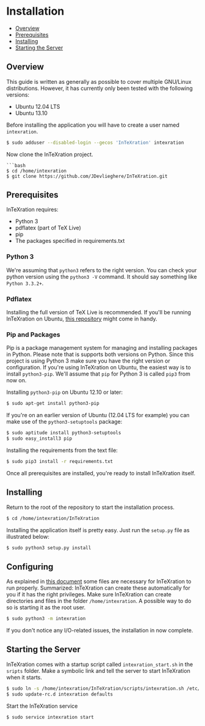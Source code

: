 # Installation

 - [Overview](#overview)
 - [Prerequisites](#prerequisites)
 - [Installing](#installing)
 - [Starting the Server](#starting-the-server)

## Overview

This guide is written as generally as possible to cover multiple GNU/Linux distributions. However, it has currently only been tested with the following versions:

 - Ubuntu 12.04 LTS
 - Ubuntu 13.10

 Before installing the application you will have to create a user named `intexration`.

```bash
$ sudo adduser --disabled-login --gecos 'InTeXration' intexration
```

Now clone the InTeXration project.
```
```bash
$ cd /home/intexration
$ git clone https://github.com/JDevlieghere/InTeXration.git
```

## Prerequisites

InTeXration requires:

 - Python 3
 - pdflatex (part of TeX Live)
 - pip
 - The packages specified in requirements.txt

### Python 3

We're assuming that `python3` refers to the right version. You can check your python version using the `python3 -V` command. It should say something like `Python 3.3.2+`.

### Pdflatex

Installing the full version of TeX Live is recommended. If you'll be running
InTeXration on Ubuntu, [this repository](https://github.com/scottkosty/install-tl-ubuntu) might come in handy.

### Pip and Packages

Pip is a package management system for managing and installing packages in Python. Please note that is supports both versions on Python. Since this project is using Python 3 make sure you have the right version or configuration. If you're using InTeXration on Ubuntu, the easiest way is to install `python3-pip`. We'll assume that `pip` for Python 3 is called `pip3` from now on.

Installing `python3-pip` on Ubuntu 12.10 or later:
```bash
$ sudo apt-get install python3-pip
```
If you're on an earlier version of Ubuntu (12.04 LTS for example) you can make use of the `python3-setuptools` package:
```bash
$ sudo aptitude install python3-setuptools
$ sudo easy_install3 pip
```

Installing the requirements from the text file:
```bash
$ sudo pip3 install -r requirements.txt
```

Once all prerequisites are installed, you're ready to install InTeXration itself.

## Installing

Return to the root of the repository to start the installation process.

```bash
$ cd /home/intexration/InTeXration
```

Installing the application itself is pretty easy. Just run the `setup.py` file as illustrated below:

```bash
$ sudo python3 setup.py install
```

## Configuring

As explained in [this document](https://github.com/JDevlieghere/InTeXration/blob/master/docs/config.md) some files are necessary for InTeXration to run properly. Summarized: InTeXration can create these automatically for you if it has the right privileges. Make sure InTeXration can create directories and files in the folder `/home/intexration`. A possible way to do so is starting it as the root user.

```bash
$ sudo python3 -m intexration
```

If you don't notice any I/O-related issues, the installation in now complete.

## Starting the Server

InTeXration comes with a startup script called `intexration_start.sh` in the `sripts` folder. Make a symbolic link and tell the server to start InTeXration when it starts.

```bash
$ sudo ln -s /home/intexration/InTeXration/scripts/intexration.sh /etc/init.d/intexration
$ sudo update-rc.d intexration defaults
```

Start the InTeXration service

```bash
$ sudo service intexration start
```

